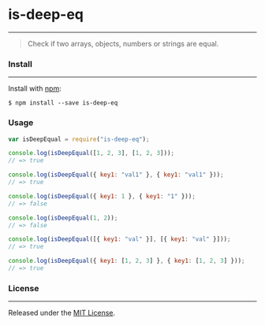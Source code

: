 # is-deep-eq

---

> Check if two arrays, objects, numbers or strings are equal.

### Install

---

Install with [npm](https://www.npmjs.com/):

```shell
$ npm install --save is-deep-eq
```

### Usage

```javascript
var isDeepEqual = require("is-deep-eq");

console.log(isDeepEqual([1, 2, 3], [1, 2, 3]));
// => true

console.log(isDeepEqual({ key1: "val1" }, { key1: "val1" }));
// => true

console.log(isDeepEqual({ key1: 1 }, { key1: "1" }));
// => false

console.log(isDeepEqual(1, 2));
// => false

console.log(isDeepEqual([{ key1: "val" }], [{ key1: "val" }]));
// => true

console.log(isDeepEqual({ key1: [1, 2, 3] }, { key1: [1, 2, 3] }));
// => true
```

### License

---

Released under the [MIT License](https://github.com/koraygocmen/deep-equal/blob/master/LICENSE).
